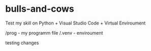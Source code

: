 # bulls-and-cows
Test my skill on Python + Visual Studio Code + Virtual Enviroument


/prog - my programm file
/.venv - enviroument


testing changes

